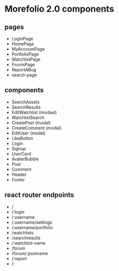 # Morefolio 2.0 components

## pages
- LoginPage
- HomePage
- MyAccountPage
- PortfolioPage
- WatchlistPage
- FourmPage
- ReportABug
- search page

## components
- SearchAssets
- SearchResults
- EditWatchlist (modaal)
- WatchlistSearch
- CreatePost (modal)
- CreateComment (modal)
- EditUser (modal)
- LikeButton
- Login
- Signup
- UserCard
- AvaterBubble
- Post
- Comment
- Header
- Footer

## react router endpoints
- /
- /:login
- /:username
- /:username/settings
- /:username/portfolio
- /watchlists
- /searchresults
- /:watchlist-name
- /forum
- /forum/:postname
- /:report
- /: